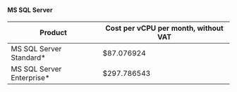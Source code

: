 #### MS SQL Server

Product | Cost per vCPU per month, without VAT
--- | ---
MS SQL Server Standard* | $87.076924
MS SQL Server Enterprise* | $297.786543
